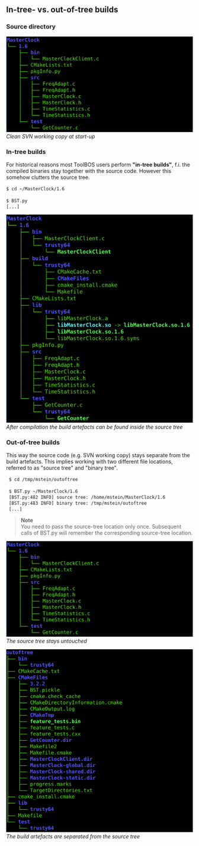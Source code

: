 ##  In-tree- vs. out-of-tree builds

###  Source directory

![Clean SVN working copy at start-up](OutOfTreeBuild1.png)
*Clean SVN working copy at start-up*


###  In-tree builds

For historical reasons most ToolBOS users perform **"in-tree builds"**, f.i. the compiled binaries stay together with 
the source code. However this somehow clutters the source tree.

    $ cd ~/MasterClock/1.6
    
    $ BST.py
    [...]
    
![After compilation the build artefacts can be found inside the source tree](InTreeBuild.png)
*After compilation the build artefacts can be found inside the source tree*


###  Out-of-tree builds
     
 This way the source code (e.g. SVN working copy) stays separate from the build artefacts. 
 This implies working with two different file locations, referred to as "source tree" and "binary tree".
 
     $ cd /tmp/mstein/outoftree
     
     $ BST.py ~/MasterClock/1.6
     [BST.py:482 INFO] source tree: /home/mstein/MasterClock/1.6
     [BST.py:483 INFO] binary tree: /tmp/mstein/outoftree
     [...]
     
> **Note**  
> You need to pass the source-tree location only once. Subsequent calls of BST.py will remember the corresponding 
> source-tree location.


![The source tree stays untouched](OutOfTreeBuild1.png)
*The source tree stays untouched*

![The build artefacts are separated from the source tree](OutOfTreeBuild2.png)
*The build artefacts are separated from the source tree*
